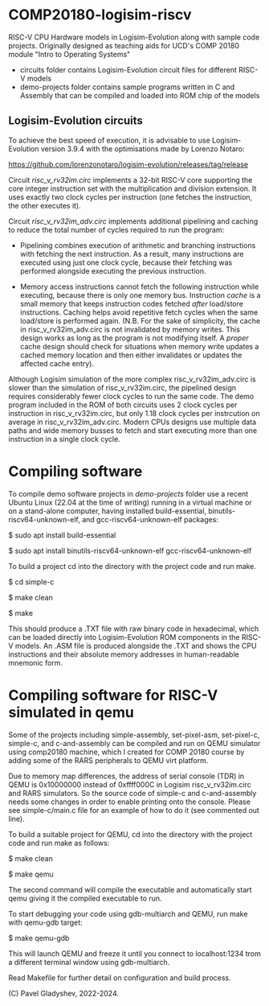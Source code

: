 # COMP20180-logisim-riscv

RISC-V CPU Hardware models in Logisim-Evolution along with sample code projects. Originally designed as teaching aids for UCD's COMP 20180 module "Intro to Operating Systems"

- circuits folder contains Logisim-Evolution circuit files for different RISC-V models
- demo-projects folder contains sample programs written in C and Assembly that can be compiled and loaded into ROM chip of the models

## Logisim-Evolution circuits

To achieve the best speed of execution, it is advisable to use Logisim-Evolution version 3.9.4 with the optimisations made by Lorenzo Notaro:

https://github.com/lorenzonotaro/logisim-evolution/releases/tag/release

Circuit *risc_v_rv32im.circ* implements a 32-bit RISC-V core supporting the core integer instruction set with the multiplication and division extension. It uses exactly two clock cycles per instruction (one fetches the instruction, the other executes it).

Circuit *risc_v_rv32im_adv.circ* implements additional pipelining and caching to reduce the total number of cycles required to run the program:

- Pipelining combines execution of arithmetic and branching instructions with fetching the next instruction. As a result, many instructions are executed using just one clock cycle, because their fetching was performed alongside executing the previous instruction. 

- Memory access instructions cannot fetch the following instruction while executing, because there is only one memory bus. Instruction *cache* is a small memory that keeps instruction codes fetched *after* load/store instructions.  Caching helps avoid repetitive fetch cycles when the same load/store is performed again. (N.B. For the sake of simplicity, the cache in risc_v_rv32im_adv.circ is not invalidated by memory writes. This design works as long as the program is not modifying itself. A *proper* cache design should check for situations when memory write updates a cached memory location and then either invalidates or updates the affected cache entry).

Although Logisim simulation of the more complex risc_v_rv32im_adv.circ is slower than the simulation of risc_v_rv32im.circ, the pipelined design requires considerably fewer clock cycles to run the same code. The demo program included in the ROM of both circuits uses 2 clock cycles per instruction in risc_v_rv32im.circ, but only 1.18 clock cycles per instrcution on average in risc_v_rv32im_adv.circ.  Modern CPUs designs use multiple data paths and wide memory busses to fetch and start executing more than one instruction in a single clock cycle.

# Compiling software

To compile demo software projects in *demo-projects* folder use a recent Ubuntu Linux (22.04 at the time of writing) running in a virtual machine or on a stand-alone computer, having installed build-essential, binutils-riscv64-unknown-elf, and gcc-riscv64-unknown-elf packages:

$ sudo apt install build-essential 

$ sudo apt install binutils-riscv64-unknown-elf gcc-riscv64-unknown-elf

To build a project cd into the directory with the project code and run make.

$ cd simple-c

$ make clean

$ make

This should produce a .TXT file with raw binary code in hexadecimal, which can be loaded directly into Logisim-Evolution ROM components in the RISC-V models. An .ASM file is produced alongside the .TXT and shows the CPU instructions and their absolute memory addresses in human-readable mnemonic form.

# Compiling software for RISC-V simulated in qemu

Some of the projects including simple-assembly, set-pixel-asm, set-pixel-c, simple-c, and c-and-assembly can be compiled and run on QEMU simulator using comp20180 machine, which I created for COMP 20180 course by adding some of the RARS peripherals to QEMU virt platform. 

Due to memory map differences, the address of serial console (TDR) in QEMU is 0x10000000 instead of 0xffff000C in Logisim risc_v_rv32im.circ and RARS simulators. So the source code of simple-c and c-and-assembly needs some changes in order to enable printing onto the console. Please see simple-c/main.c file for an example of how to do it (see commented out line).

To build a suitable project for QEMU, cd into the directory with the project code and run make as follows:

$ make clean

$ make qemu

The second command will compile the executable and automatically start qemu giving it the compiled executable to run.

To start debugging your code using gdb-multiarch and QEMU, run make with qemu-gdb target:

$ make qemu-gdb

This will launch QEMU and freeze it until you connect to localhost:1234 trom a different terminal window using gdb-multiarch.

Read Makefile for further detail on configuration and build process.

(C) Pavel Gladyshev, 2022-2024.
